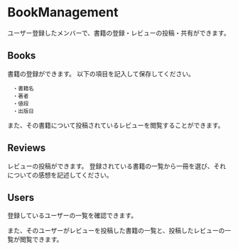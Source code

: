 BookManagement
=====

ユーザー登録したメンバーで、書籍の登録・レビューの投稿・共有ができます。

## Books

書籍の登録ができます。
以下の項目を記入して保存してください。
```
　・書籍名
　・著者
　・値段
　・出版日
```

また、その書籍について投稿されているレビューを閲覧することができます。


## Reviews

レビューの投稿ができます。
登録されている書籍の一覧から一冊を選び、それについての感想を記述してください。


## Users

登録しているユーザーの一覧を確認できます。

また、そのユーザーがレビューを投稿した書籍の一覧と、投稿したレビューの一覧が閲覧できます。
